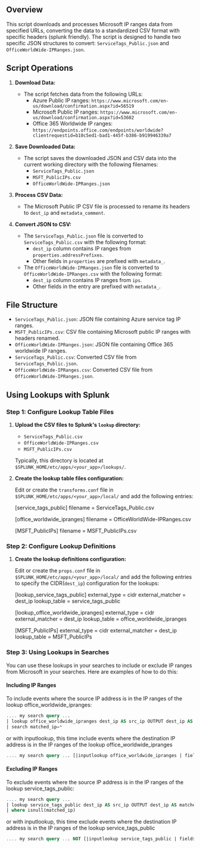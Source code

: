 ## Overview

This script downloads and processes Microsoft IP ranges data from specified URLs, converting the data to a standardized CSV format with specific headers (splunk friendly). The script is designed to handle two specific JSON structures to convert: `ServiceTags_Public.json` and `OfficeWorldWide-IPRanges.json`.

## Script Operations

1. **Download Data:**
   - The script fetches data from the following URLs:
     - Azure Public IP ranges: `https://www.microsoft.com/en-us/download/confirmation.aspx?id=56519`
     - Microsoft Public IP ranges: `https://www.microsoft.com/en-us/download/confirmation.aspx?id=53602`
     - Office 365 Worldwide IP ranges: `https://endpoints.office.com/endpoints/worldwide?clientrequestid=b10c5ed1-bad1-445f-b386-b919946339a7`

2. **Save Downloaded Data:**
   - The script saves the downloaded JSON and CSV data into the current working directory with the following filenames:
     - `ServiceTags_Public.json`
     - `MSFT_PublicIPs.csv`
     - `OfficeWorldWide-IPRanges.json`

3. **Process CSV Data:**
   - The Microsoft Public IP CSV file is processed to rename its headers to `dest_ip` and `metadata_comment`.
   
4. **Convert JSON to CSV:**
   - The `ServiceTags_Public.json` file is converted to `ServiceTags_Public.csv` with the following format:
     - `dest_ip` column contains IP ranges from `properties.addressPrefixes`.
     - Other fields in `properties` are prefixed with `metadata_`.
   - The `OfficeWorldWide-IPRanges.json` file is converted to `OfficeWorldWide-IPRanges.csv` with the following format:
     - `dest_ip` column contains IP ranges from `ips`.
     - Other fields in the entry are prefixed with `metadata_`.

## File Structure

- `ServiceTags_Public.json`: JSON file containing Azure service tag IP ranges.
- `MSFT_PublicIPs.csv`: CSV file containing Microsoft public IP ranges with headers renamed.
- `OfficeWorldWide-IPRanges.json`: JSON file containing Office 365 worldwide IP ranges.
- `ServiceTags_Public.csv`: Converted CSV file from `ServiceTags_Public.json`.
- `OfficeWorldWide-IPRanges.csv`: Converted CSV file from `OfficeWorldWide-IPRanges.json`.


## Using Lookups with Splunk

### Step 1: Configure Lookup Table Files

1. **Upload the CSV files to Splunk's `lookup` directory:**
   - `ServiceTags_Public.csv`
   - `OfficeWorldWide-IPRanges.csv`
   - `MSFT_PublicIPs.csv`

   Typically, this directory is located at `$SPLUNK_HOME/etc/apps/<your_app>/lookups/`.

2. **Create the lookup table files configuration:**

   Edit or create the `transforms.conf` file in `$SPLUNK_HOME/etc/apps/<your_app>/local/` and add the following entries:

   [service_tags_public]
   filename = ServiceTags_Public.csv

   [office_worldwide_ipranges]
   filename = OfficeWorldWide-IPRanges.csv
   
   [MSFT_PublicIPs]
   filename = MSFT_PublicIPs.csv
   
### Step 2: Configure Lookup Definitions

1. **Create the lookup definitions configuration:**

   Edit or create the `props.conf` file in `$SPLUNK_HOME/etc/apps/<your_app>/local/` and add the following entries to specify the CIDR(`dest_ip`) configuration for the lookups:

   [lookup_service_tags_public]
   external_type = cidr
   external_matcher = dest_ip
   lookup_table = service_tags_public

   [lookup_office_worldwide_ipranges]
   external_type = cidr
   external_matcher = dest_ip
   lookup_table = office_worldwide_ipranges
   
   [MSFT_PublicIPs]
   external_type = cidr
   external_matcher = dest_ip
   lookup_table = MSFT_PublicIPs
   
### Step 3: Using Lookups in Searches

You can use these lookups in your searches to include or exclude IP ranges from Microsoft in your searches. Here are examples of how to do this:

#### Including IP Ranges

To include events where the source IP address is in the IP ranges of the lookup office_worldwide_ipranges:

```sql
.... my search query ...
| lookup office_worldwide_ipranges dest_ip AS src_ip OUTPUT dest_ip AS matched_ip
| search matched_ip=*
```

or with inputlookup, this time include events where the destination IP address is in the IP ranges of the lookup office_worldwide_ipranges 
```sql
.... my search query ... [|inputlookup office_worldwide_ipranges | fields - "metadata_*"]
```


#### Excluding IP Ranges

To exclude events where the source IP address is in the IP ranges of the lookup service_tags_public:

```sql
.... my search query ...
| lookup service_tags_public dest_ip AS src_ip OUTPUT dest_ip AS matched_ip
| where isnull(matched_ip)
```

or with inputlookup, this time exclude events where the destination IP address is in the IP ranges of the lookup service_tags_public 
```sql
.... my search query ... NOT [|inputlookup service_tags_public | fields - "metadata_*"]
```

